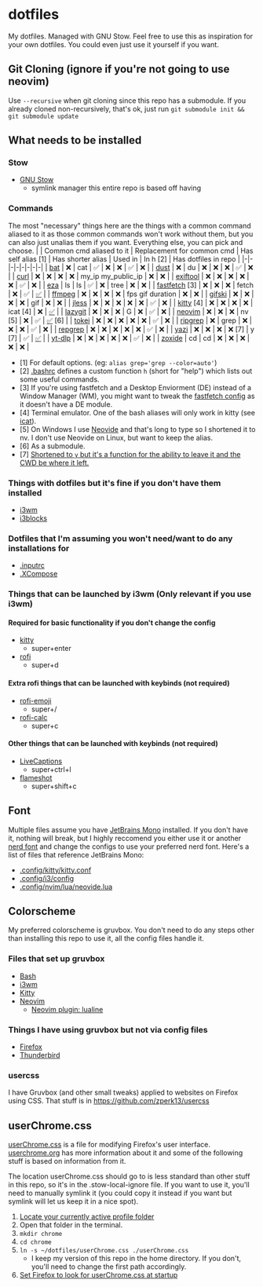 # dotfiles
My dotfiles. Managed with GNU Stow. Feel free to use this as inspiration for your own dotfiles. You could even just use it yourself if you want.

## Git Cloning (ignore if you're not going to use neovim)
Use `--recursive` when git cloning since this repo has a submodule. If you already cloned non-recursively, that's ok, just run `git submodule init && git submodule update`

## What needs to be installed
### Stow
- [GNU Stow](https://www.gnu.org/software/stow/)
    - symlink manager this entire repo is based off having
### Commands
The most "necessary" things here are the things with a common command aliased to it as those common commands won't work without them, but you can also just unalias them if you want. Everything else, you can pick and choose.
| | Common cmd aliased to it | Replacement for common cmd | Has self alias [1] | Has shorter alias | Used in | In h [2] | Has dotfiles in repo |
|-|-|-|-|-|-|-|-|
| [bat](https://github.com/sharkdp/bat) | ❌ | cat | ✅ | ❌ | ❌ | ✅ | ❌ | 
| [dust](https://github.com/bootandy/dust) | ❌ | du | ❌ | ❌ | ❌ | ✅ | ❌ |
| [curl](https://github.com/curl/curl) | ❌ | ❌ | ❌ | ❌ | my_ip my_public_ip | ❌ | ❌ |
| [exiftool](https://github.com/exiftool/exiftool) | ❌ | ❌ | ❌ | ❌ | ❌ | ✅ | ❌ |
| [eza](https://github.com/eza-community/eza) | ls | ls | ✅ | ❌ | tree | ❌ | ❌ |
| [fastfetch](https://github.com/fastfetch-cli/fastfetch) [3] | ❌ | ❌ | ❌ | fetch | ❌ | ✅ | [✅](.config/fastfetch/config.jsonc) |
| [ffmpeg](https://ffmpeg.org/) | ❌ | ❌ | ❌ | ❌ | fps gif duration | ❌ | ❌ |
| [gifski](https://github.com/ImageOptim/gifski) | ❌ | ❌ | ❌ | ❌ | gif | ❌ | ❌ |
| [jless](https://github.com/PaulJuliusMartinez/jless) | ❌ | ❌ | ❌ | ❌ | ❌ | ✅ | ❌ |
| [kitty](https://github.com/kovidgoyal/kitty) [4] | ❌ | ❌ | ❌ |  ❌ | icat [4] | ❌ | [✅](.config/kitty/kitty.conf) |
| [lazygit](https://github.com/jesseduffield/lazygit) | ❌ | ❌ | ❌ | G | ❌ | ✅ | ❌ |
| [neovim](https://github.com/neovim/neovim) | ❌ | ❌ | ❌ | nv [5] | ❌ | ✅ | [✅](https://github.com/zperk13/nvim/) [6] |
| [tokei](https://github.com/XAMPPRocky/tokei) | ❌ | ❌ | ❌ | ❌ | ❌ | ✅ | ❌ |
| [ripgrep](https://github.com/BurntSushi/ripgrep) | ❌ | grep | ❌ | ❌ | ❌ | ✅ | ❌ |
| [repgrep](https://github.com/acheronfail/repgrep) | ❌ | ❌ | ❌ | ❌ | ❌ | ✅ | ❌ |
| [yazi](https://github.com/sxyazi/yazi) | ❌ | ❌ | ❌ | ❌ [7] | y [7] | ✅ | [✅](.config/yazi/yazi.toml) |
| [yt-dlp](https://github.com/yt-dlp/yt-dlp) | ❌ | ❌ | ❌ | ❌ | ❌ | ✅ | ❌ |
| [zoxide](https://github.com/ajeetdsouza/zoxide) | cd | cd | ❌ | ❌ | ❌ | ❌ | ❌ |

- [1] For default options. (eg: `alias grep='grep --color=auto'`)
- [2] [.bashrc](.bashrc) defines a custom function `h` (short for "help") which lists out some useful commands.
- [3] If you're using fastfetch and a Desktop Enviorment (DE) instead of a Window Manager (WM), you might want to tweak the [fastfetch config](.config/fastfetch/config.jsonc) as it doesn't have a DE module.
- [4] Terminal emulator. One of the bash aliases will only work in kitty (see [icat](https://sw.kovidgoyal.net/kitty/kittens/icat/)).
- [5] On Windows I use [Neovide](https://github.com/neovide/neovide) and that's long to type so I shortened it to nv. I don't use Neovide on Linux, but want to keep the alias.
- [6] As a submodule.
- [7] [Shortened to `y` but it's a function for the ability to leave it and the CWD be where it left.
](https://yazi-rs.github.io/docs/quick-start#shell-wrapper)

### Things with dotfiles but it's fine if you don't have them installed
- [i3wm](https://i3wm.org/)
- [i3blocks](https://github.com/vivien/i3blocks)
### Dotfiles that I'm assuming you won't need/want to do any installations for
- [.inputrc](.inputrc)
- [.XCompose](.XCompose)

### Things that can be launched by i3wm (Only relevant if you use i3wm)
#### Required for basic functionality if you don't change the config
- [kitty](https://github.com/kovidgoyal/kitty)
    - super+enter
- [rofi](https://github.com/davatorium/rofi)
    - super+d
#### Extra rofi things that can be launched with keybinds (not required)
- [rofi-emoji](https://github.com/Mange/rofi-emoji)
    - super+/
- [rofi-calc](https://github.com/svenstaro/rofi-calc)
    - super+c
#### Other things that can be launched with keybinds (not required)
- [LiveCaptions](https://github.com/abb128/LiveCaptions)
    - super+ctrl+l
- [flameshot](https://github.com/flameshot-org/flameshot)
    - super+shift+c


## Font
Multiple files assume you have [JetBrains Mono](https://www.jetbrains.com/lp/mono/) installed. If you don't have it, nothing will break, but I highly reccomend you either use it or another [nerd font](https://www.nerdfonts.com/) and change the configs to use your preferred nerd font. Here's a list of files that reference JetBrains Mono:
- [.config/kitty/kitty.conf](.config/kitty/kitty.conf)
- [.config/i3/config](.config/i3/config)
- [.config/nvim/lua/neovide.lua](https://github.com/zperk13/nvim/blob/master/lua/neovide.lua)

## Colorscheme
My preferred colorscheme is gruvbox. You don't need to do any steps other than installing this repo to use it, all the config files handle it.
### Files that set up gruvbox
- [Bash](.bashrc)
- [i3wm](.config/i3/config)
- [Kitty](.config/kitty/kitty.conf)
- [Neovim](https://github.com/zperk13/nvim/blob/master/lua/plugins/colorscheme.lua)
    - [Neovim plugin: lualine](https://github.com/zperk13/nvim/blob/master/lua/plugins/lualine.lua)
### Things I have using gruvbox but not via config files
- [Firefox](https://www.mozilla.org/firefox/)
- [Thunderbird](https://www.thunderbird.net)
### usercss
I have Gruvbox (and other small tweaks) applied to websites on Firefox using CSS. That stuff is in https://github.com/zperk13/usercss

## userChrome.css
[userChrome.css](userChrome.css) is a file for modifying Firefox's user interface. [userchrome.org](https://www.userchrome.org/) has more information about it and some of the following stuff is based on information from it.

The location userChrome.css should go to is less standard than other stuff in this repo, so it's in the .stow-local-ignore file. If you want to use it, you'll need to manually symlink it (you could copy it instead if you want but symlink will let us keep it in a nice spot).

1. [Locate your currently active profile folder](https://support.mozilla.org/en-US/kb/profiles-where-firefox-stores-user-data)
2. Open that folder in the terminal.
3. `mkdir chrome`
4. `cd chrome`
5. `ln -s ~/dotfiles/userChrome.css ./userChrome.css`
    - I keep my version of this repo in the home directory. If you don't, you'll need to change the first path accordingly.
6. [Set Firefox to look for userChrome.css at startup](https://www.userchrome.org/how-create-userchrome-css.html#aboutconfig)
